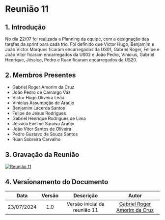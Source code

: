# Reunião 11

## 1. Introdução

No dia 22/07 foi realizada a Planning da equipe, com a designação das tarefas da sprint para cada trio. Foi definido que Victor Hugo, Benjamim e João Victor Marques ficaram encarregados da US01, Gabriel Roger, Felipe e João Vitor ficaram encarregados da US02 e João Pedro, Vinicius, Gabriel Henrique, Jéssica, Pedro e Ruan ficaram encarregados da US20.

## 2. Membros Presentes

  - Gabriel Roger Amorim da Cruz
  - João Pedro de Camargo Vaz
  - Victor Hugo Oliveira Leão
  - Vinicius Assumpção de Araújo
  - Benjamim Lacerda Santos
  - Felipe de Jesus Rodrigues
  - Gabriel Henrique Rodrigues de Lima
  - Jéssica Eveline Saraiva Araújo
  - João Vitor Santos de Oliveira
  - Pedro Gustavo de Souza Santos
  - Ruan Sobreira Carvalho

## 3. Gravação da Reunião

[![Reunião 11](https://img.youtube.com/vi/UEn1aMgR-ow/maxresdefault.jpg)](https://www.youtube.com/watch?v=UEn1aMgR-ow)

## 4. Versionamento do Documento

| Data | Versão | Descrição | Autor |
| :-----: | :-------------: | :---------------: | :-: |
| 23/07/2024 | 1.0 | Versão inicial da reunião 11 | [Gabriel Roger Amorim da Cruz](https://github.com/GabrielRoger07) |
